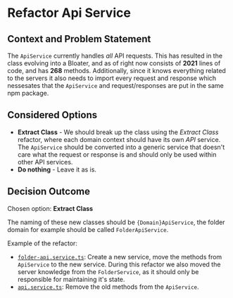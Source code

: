 # Refactor Api Service

## Context and Problem Statement

The `ApiService` currently handles _all_ API requests. This has resulted in the
class evolving into a Bloater, and as of right now consists of **2021** lines
of code, and has **268** methods. Additionally, since it knows everything
related to the servers it also needs to import every request and response which
nessesates that the `ApiService` and request/responses are put in the same npm
package.

## Considered Options

* **Extract Class** - We should break up the class using the _Extract Class_
refactor, where each domain context should have its own _API_ service. The
`ApiService` should be converted into a generic service that doesn't care what
the request or response is and should only be used within other API services.
* **Do nothing** - Leave it as is.

## Decision Outcome

Chosen option: **Extract Class**

The naming of these new classes should be `{Domain}ApiService`, the folder
domain for example should be called `FolderApiService`.

Example of the refactor:

* [`folder-api.service.ts`][folder-api]: Create a new service, move the methods
from `ApiService` to the new service. During this refactor we also moved the
server knowledge from the `FolderService`, as it should only be responsible
for maintaining it's state.
* [`api.service.ts`][api]: Remove the old methods from the `ApiService`.

[folder-api]: https://github.com/bitwarden/clients/pull/3011/files#diff-11b3488b9977f06625349680f81554505613715cfcc9890ebb356a74579c236a
[api]: https://github.com/bitwarden/clients/pull/3011/files#diff-6c8f3163b688c01f589d1e9ee5b7998aea4a0aedde8333c3939fb6181c301bed
